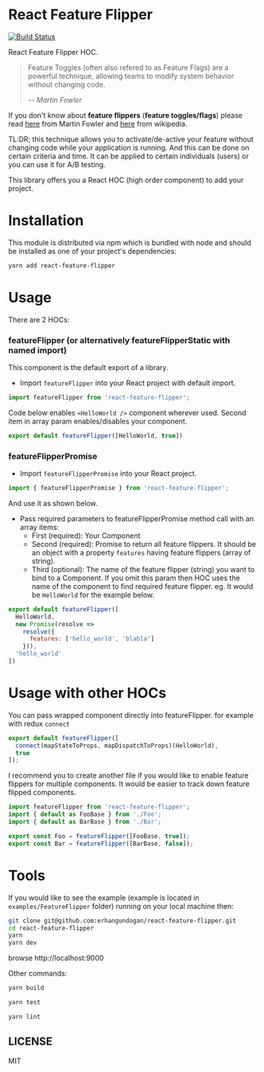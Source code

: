 React Feature Flipper
=====================

[![Build Status](https://travis-ci.com/erhangundogan/react-feature-flipper.svg?branch=master)](https://travis-ci.com/erhangundogan/react-feature-flipper)

React Feature Flipper HOC.

> Feature Toggles (often also refered to as Feature Flags) are a powerful technique, allowing teams to modify system behavior without changing code.
>
> -- <cite>Martin Fowler</cite>

If you don't know about **feature flippers** (**feature toggles/flags**) please read [here](https://martinfowler.com/articles/feature-toggles.html) from Martin Fowler and [here](https://en.wikipedia.org/wiki/Feature_toggle) from wikipedia.

TL:DR; this technique allows you to activate/de-active your feature without changing code while your application is running. And this can be done on certain criteria and time. It can be applied to certain individuals (users) or you can use it for A/B testing.

This library offers you a React HOC (high order component) to add your project. 

Installation
============

This module is distributed via npm which is bundled with node and should be installed as one of your project's dependencies:

```bash
yarn add react-feature-flipper
```

Usage
=====

There are 2 HOCs:

### featureFlipper (or alternatively featureFlipperStatic with named import)

This component is the default export of a library.

* Import `featureFlipper` into your React project with default import.

```js
import featureFlipper from 'react-feature-flipper';
```

Code below enables `<HelloWorld />` component wherever used. Second item in array param enables/disables your component. 

```js
export default featureFlipper([HelloWorld, true])

```


### featureFlipperPromise

* Import `featureFlipperPromise` into your React project.

```js
import { featureFlipperPromise } from 'react-feature-flipper';
```

And use it as shown below.

* Pass required parameters to featureFlipperPromise method call with an array items:
  * First (required): Your Component
  * Second (required): Promise to return all feature flippers. It should be an object with a property `features` having feature flippers (array of string).
  * Third (optional): The name of the feature flipper (string) you want to bind to a Component. If you omit this param then HOC uses the name of the component to find required feature flipper. eg. It would be `HelloWorld` for the example below.

```js
export default featureFlipper([
  HelloWorld,
  new Promise(resolve => 
    resolve({
      features: ['hello_world', 'blabla']
    })),
  'hello_world'
])
```

Usage with other HOCs
=====================

You can pass wrapped component directly into featureFlipper. for example with redux `connect`

```js
export default featureFlipper([
  connect(mapStateToProps, mapDispatchToProps)(HelloWorld),
  true
]);
```

I recommend you to create another file if you would like to enable feature flippers for multiple components. It would be easier to track down feature flipped components.

```js
import featureFlipper from 'react-feature-flipper';
import { default as FooBase } from './Foo';
import { default as BarBase } from './Bar';

export const Foo = featureFlipper([FooBase, true]);
export const Bar = featureFlipper([BarBase, false]);
```


Tools
===== 

If you would like to see the example (example is located in `examples/FeatureFlipper` folder) running on your local machine then:

```bash
git clone git@github.com:erhangundogan/react-feature-flipper.git
cd react-feature-flipper
yarn
yarn dev
```
browse http://localhost:9000
  

Other commands:

```bash
yarn build
```

```bash
yarn test
```

```bash
yarn lint
```

## LICENSE

MIT
